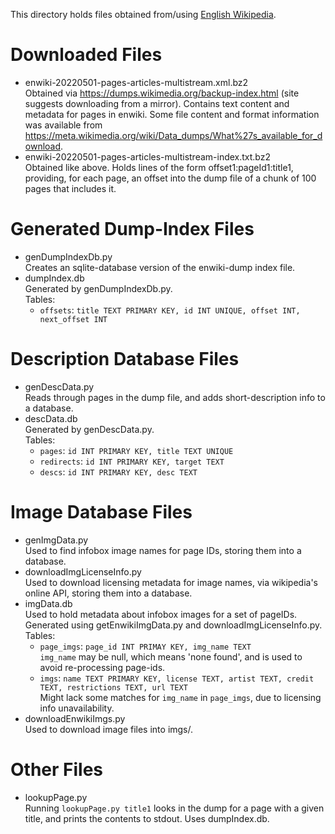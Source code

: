 This directory holds files obtained from/using [English Wikipedia](https://en.wikipedia.org/wiki/Main_Page).

# Downloaded Files
-   enwiki-20220501-pages-articles-multistream.xml.bz2 <br>
    Obtained via <https://dumps.wikimedia.org/backup-index.html> (site suggests downloading from a mirror).
    Contains text content and metadata for pages in enwiki.
    Some file content and format information was available from
        <https://meta.wikimedia.org/wiki/Data_dumps/What%27s_available_for_download>.
-   enwiki-20220501-pages-articles-multistream-index.txt.bz2 <br>
    Obtained like above. Holds lines of the form offset1:pageId1:title1,
    providing, for each page, an offset into the dump file of a chunk of
    100 pages that includes it.

# Generated Dump-Index Files
-   genDumpIndexDb.py <br>
    Creates an sqlite-database version of the enwiki-dump index file.
-   dumpIndex.db <br>
    Generated by genDumpIndexDb.py. <br>
    Tables: <br>
    -   `offsets`: `title TEXT PRIMARY KEY, id INT UNIQUE, offset INT, next_offset INT`

# Description Database Files
-   genDescData.py <br>
    Reads through pages in the dump file, and adds short-description info to a database.
-   descData.db <br>
    Generated by genDescData.py. <br>
    Tables: <br>
    -   `pages`:     `id INT PRIMARY KEY, title TEXT UNIQUE`
    -   `redirects`: `id INT PRIMARY KEY, target TEXT`
    -   `descs`:     `id INT PRIMARY KEY, desc TEXT`

# Image Database Files
-   genImgData.py <br>
    Used to find infobox image names for page IDs, storing them into a database.
-   downloadImgLicenseInfo.py <br>
    Used to download licensing metadata for image names, via wikipedia's online API, storing them into a database.
-   imgData.db <br>
    Used to hold metadata about infobox images for a set of pageIDs.
    Generated using getEnwikiImgData.py and downloadImgLicenseInfo.py. <br>
    Tables: <br>
    -   `page_imgs`: `page_id INT PRIMAY KEY, img_name TEXT` <br>
        `img_name` may be null, which means 'none found', and is used to avoid re-processing page-ids.
    -   `imgs`: `name TEXT PRIMARY KEY, license TEXT, artist TEXT, credit TEXT, restrictions TEXT, url TEXT` <br>
        Might lack some matches for `img_name` in `page_imgs`, due to licensing info unavailability.
-   downloadEnwikiImgs.py <br>
    Used to download image files into imgs/.

# Other Files
-   lookupPage.py <br>
    Running `lookupPage.py title1` looks in the dump for a page with a given title,
    and prints the contents to stdout. Uses dumpIndex.db.

